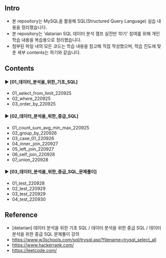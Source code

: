 ####  
## Intro  
- 본 repository는 MySQL을 활용해 SQL(Structured Query Language) 실습 내용을 정리했습니다.  
- 본 repository는 'datarian SQL 데이터 분석 캠프 실전반 10기' 참여를 위해 개인 학습 내용을 복습용으로 정리했습니다.  
- 첨부된 파일 내의 모든 코드는 학습 내용을 참고해 직접 작성했으며, 학습 진도에 맞춘 세부 contents는 하기와 같습니다.  
####  
## Contents  
#### ► [01_데이터_분석을_위한_기초_SQL]  
- 01_select_from_limit_220925  
- 02_where_220925  
- 03_order_by_220925  
####  
#### ► [02_데이터_분석을_위한_중급_SQL]  
- 01_count_sum_avg_min_max_220925  
- 02_group_by_220926  
- 03_case_01_220926  
- 04_inner_join_220927  
- 05_left_join_220927  
- 06_self_join_220928  
- 07_union_220928  
####  
#### ► [03_데이터_분석을_위한_중급_SQL_문제풀이]  
- 01_test_220928  
- 02_test_220929  
- 03_test_220929  
- 04_test_220930  
####  
## Reference  
- [datarian] 데이터 분석을 위한 기초 SQL / 데이터 분석을 위한 중급 SQL / 데이터 분석을 위한 중급 SQL 문제풀이 강의  
- https://www.w3schools.com/sql/trysql.asp?filename=trysql_select_all  
- https://www.hackerrank.com/  
- https://leetcode.com/  
####  
